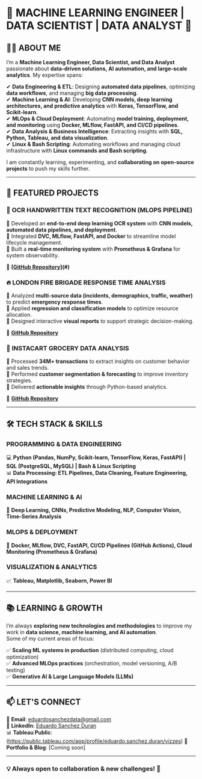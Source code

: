 # 🚀 MACHINE LEARNING ENGINEER | DATA SCIENTIST | DATA ANALYST 🚀  

## 👨‍💻 ABOUT ME  

I’m a **Machine Learning Engineer, Data Scientist, and Data Analyst** passionate about **data-driven solutions, AI automation, and large-scale analytics**. My expertise spans:  

✔ **Data Engineering & ETL**: Designing **automated data pipelines**, optimizing **data workflows**, and managing **big data processing**.  
✔ **Machine Learning & AI**: Developing **CNN models, deep learning architectures, and predictive analytics** with **Keras, TensorFlow, and Scikit-learn**.  
✔ **MLOps & Cloud Deployment**: Automating **model training, deployment, and monitoring** using **Docker, MLflow, FastAPI, and CI/CD pipelines**.  
✔ **Data Analysis & Business Intelligence**: Extracting insights with **SQL, Python, Tableau, and data visualization**.  
✔ **Linux & Bash Scripting**: Automating workflows and managing cloud infrastructure with **Linux commands and Bash scripting**.  

I am constantly learning, experimenting, and **collaborating on open-source projects** to push my skills further.  

---

## 📂 FEATURED PROJECTS  

### 📝 **OCR HANDWRITTEN TEXT RECOGNITION (MLOPS PIPELINE)**  
🔹 Developed an **end-to-end deep learning OCR system** with **CNN models, automated data pipelines, and deployment**.  
🔹 Integrated **DVC, MLflow, FastAPI, and Docker** to streamline model lifecycle management.  
🔹 Built a **real-time monitoring system** with **Prometheus & Grafana** for system observability.  

🔗 **[[GitHub Repository]](https://github.com/edsanzd/OCR_Handwritting_MLOps)(#)**  

### 🔥 **LONDON FIRE BRIGADE RESPONSE TIME ANALYSIS**  
🔹 Analyzed **multi-source data (incidents, demographics, traffic, weather)** to predict **emergency response times**.  
🔹 Applied **regression and classification models** to optimize resource allocation.  
🔹 Designed interactive **visual reports** to support strategic decision-making.  

🔗 **[GitHub Repository](#)**  

### 🛒 **INSTACART GROCERY DATA ANALYSIS**  
🔹 Processed **34M+ transactions** to extract insights on customer behavior and sales trends.  
🔹 Performed **customer segmentation & forecasting** to improve inventory strategies.  
🔹 Delivered **actionable insights** through Python-based analytics.  

🔗 **[GitHub Repository](#)**  

---

## 🛠️ TECH STACK & SKILLS  

### **PROGRAMMING & DATA ENGINEERING**  
💻 **Python (Pandas, NumPy, Scikit-learn, TensorFlow, Keras, FastAPI) | SQL (PostgreSQL, MySQL) | Bash & Linux Scripting**  
📊 **Data Processing: ETL Pipelines, Data Cleaning, Feature Engineering, API Integrations**  

### **MACHINE LEARNING & AI**  
🤖 **Deep Learning, CNNs, Predictive Modeling, NLP, Computer Vision, Time-Series Analysis**  

### **MLOPS & DEPLOYMENT**  
🚀 **Docker, MLflow, DVC, FastAPI, CI/CD Pipelines (GitHub Actions), Cloud Monitoring (Prometheus & Grafana)**  

### **VISUALIZATION & ANALYTICS**  
📈 **Tableau, Matplotlib, Seaborn, Power BI**  

---

## 📚 LEARNING & GROWTH  

I’m always **exploring new technologies and methodologies** to improve my work in **data science, machine learning, and AI automation**.  
Some of my current areas of focus:  

✅ **Scaling ML systems in production** (distributed computing, cloud optimization)  
✅ **Advanced MLOps practices** (orchestration, model versioning, A/B testing)  
✅ **Generative AI & Large Language Models (LLMs)**  

---

## 📫 LET'S CONNECT  

📧 **Email**: eduardosanchezdata@gmail.com  
💼 **LinkedIn**: [Eduardo Sanchez Duran](https://www.linkedin.com/in/eduardo-sanchez-data)  
📊 **Tableau Public**: (https://public.tableau.com/app/profile/eduardo.sanchez.duran/vizzes) 
📂 **Portfolio & Blog**: [Coming soon]  

---

### **💡 Always open to collaboration & new challenges! 🚀**  
